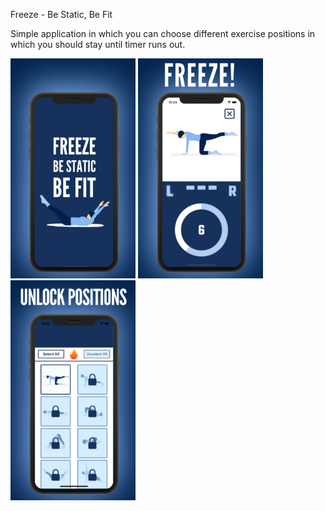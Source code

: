 Freeze - Be Static, Be Fit

Simple application in which you can choose different exercise positions in which you should stay until timer runs out.

<p float="left">
<img src="Untitled_Artwork 15.png" alt="preview1" width="200">
<img src="Untitled_Artwork 13.png" alt="preview2" width="200">
<img src="Untitled_Artwork 14.png" alt="preview3" width="200">
</p>
